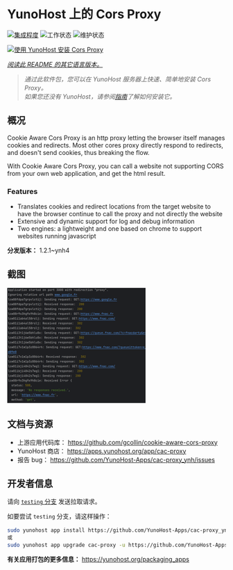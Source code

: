 <!--
注意：此 README 由 <https://github.com/YunoHost/apps/tree/master/tools/readme_generator> 自动生成
请勿手动编辑。
-->

# YunoHost 上的 Cors Proxy

[![集成程度](https://dash.yunohost.org/integration/cac-proxy.svg)](https://ci-apps.yunohost.org/ci/apps/cac-proxy/) ![工作状态](https://ci-apps.yunohost.org/ci/badges/cac-proxy.status.svg) ![维护状态](https://ci-apps.yunohost.org/ci/badges/cac-proxy.maintain.svg)

[![使用 YunoHost 安装 Cors Proxy](https://install-app.yunohost.org/install-with-yunohost.svg)](https://install-app.yunohost.org/?app=cac-proxy)

*[阅读此 README 的其它语言版本。](./ALL_README.md)*

> *通过此软件包，您可以在 YunoHost 服务器上快速、简单地安装 Cors Proxy。*  
> *如果您还没有 YunoHost，请参阅[指南](https://yunohost.org/install)了解如何安装它。*

## 概况

Cookie Aware Cors Proxy is an http proxy letting the browser itself manages cookies and redirects.
Most other cores proxy directly respond to redirects, and doesn't send cookies, thus breaking the flow.

With Cookie Aware Cors Proxy, you can call a website not supporting CORS from your own web application, and get the html result.

### Features
- Translates cookies and redirect locations from the target website to have the browser continue to call the proxy and not directly the website 
- Extensive and dynamic support for log and debug information
- Two engines: a lightweight and one based on chrome to support websites running javascript


**分发版本：** 1.2.1~ynh4

## 截图

![Cors Proxy 的截图](./doc/screenshots/fnac-logs.png)

## 文档与资源

- 上游应用代码库： <https://github.com/gcollin/cookie-aware-cors-proxy>
- YunoHost 商店： <https://apps.yunohost.org/app/cac-proxy>
- 报告 bug： <https://github.com/YunoHost-Apps/cac-proxy_ynh/issues>

## 开发者信息

请向 [`testing` 分支](https://github.com/YunoHost-Apps/cac-proxy_ynh/tree/testing) 发送拉取请求。

如要尝试 `testing` 分支，请这样操作：

```bash
sudo yunohost app install https://github.com/YunoHost-Apps/cac-proxy_ynh/tree/testing --debug
或
sudo yunohost app upgrade cac-proxy -u https://github.com/YunoHost-Apps/cac-proxy_ynh/tree/testing --debug
```

**有关应用打包的更多信息：** <https://yunohost.org/packaging_apps>
